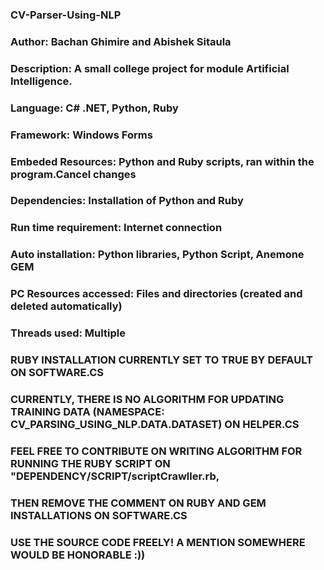 ### CV-Parser-Using-NLP
### Author: Bachan Ghimire and Abishek Sitaula
### Description: A small college project for module Artificial Intelligence.
### Language: C# .NET, Python, Ruby
### Framework: Windows Forms
### Embeded Resources: Python and Ruby scripts, ran within the program.Cancel changes
### Dependencies: Installation of Python and Ruby
### Run time requirement: Internet connection
### Auto installation: Python libraries, Python Script, Anemone GEM
### PC Resources accessed: Files and directories (created and deleted automatically)
### Threads used: Multiple

### RUBY INSTALLATION CURRENTLY SET TO TRUE BY DEFAULT ON SOFTWARE.CS
### CURRENTLY, THERE IS NO ALGORITHM FOR UPDATING TRAINING DATA (NAMESPACE: CV_PARSING_USING_NLP.DATA.DATASET) ON HELPER.CS
### FEEL FREE TO CONTRIBUTE ON WRITING ALGORITHM FOR RUNNING THE RUBY SCRIPT ON "DEPENDENCY/SCRIPT/scriptCrawller.rb, 
### THEN REMOVE THE COMMENT ON RUBY AND GEM INSTALLATIONS ON SOFTWARE.CS

### USE THE SOURCE CODE FREELY! A MENTION SOMEWHERE WOULD BE HONORABLE :))
